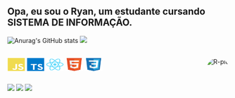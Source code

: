 ## Opa, eu sou o Ryan, um estudante cursando SISTEMA DE INFORMAÇÃO.


![Anurag's GitHub stats](https://github-readme-stats.vercel.app/api?username=Natch01&show_icons=true&theme=dracula)
<picture>
<source 
  srcset="https://github-readme-stats.vercel.app/api?username=Natch01&show_icons=true&theme=dark"
  media="(prefers-color-scheme: dark)"
/>
<source
  srcset="https://github-readme-stats.vercel.app/api?username=Natch01&show_icons=true"
  media="(prefers-color-scheme: light), (prefers-color-scheme: no-preference)"
/>
<img src="https://github-readme-stats.vercel.app/api?username=Natch01&show_icons=true" />
</picture>



<div style="display: inline_block"><br>
  <img align="center" alt="R-Js" height="30" width="40" src="https://raw.githubusercontent.com/devicons/devicon/master/icons/javascript/javascript-plain.svg">
  <img align="center" alt="R-Ts" height="30" width="40" src="https://raw.githubusercontent.com/devicons/devicon/master/icons/typescript/typescript-plain.svg">
  <img align="center" alt="R-React" height="30" width="40" src="https://raw.githubusercontent.com/devicons/devicon/master/icons/react/react-original.svg">
  <img align="center" alt="R-HTML" height="30" width="40" src="https://raw.githubusercontent.com/devicons/devicon/master/icons/html5/html5-original.svg">
  <img align="center" alt="R-CSS" height="30" width="40" src="https://raw.githubusercontent.com/devicons/devicon/master/icons/css3/css3-original.svg">
  <img align="right" alt="R-pic" height="150" style="border-radius:50px;" src="https://cdn.discordapp.com/attachments/1067441830683218021/1085883235545907310/4945631d8fa80c47dfeda335e5f86980.jpg">
</div>
  
  ##
 
<div> 
  <a href="https://www.instagram.com/rt_ofc1/" target="_blank"><img src="https://img.shields.io/badge/-Instagram-%23E4405F?style=for-the-badge&logo=instagram&logoColor=white" target="_blank"></a>
  <a href = "mailto:ryan.deoliveira.7000@gmail.com"><img src="https://img.shields.io/badge/-Gmail-%23333?style=for-the-badge&logo=gmail&logoColor=white" target="_blank"></a>
  <a href="https://www.linkedin.com/in/ryan-de-oliveira-176b3a25b/" target="_blank"><img src="https://img.shields.io/badge/-LinkedIn-%230077B5?style=for-the-badge&logo=linkedin&logoColor=white" target="_blank"></a> 
  
</div>
